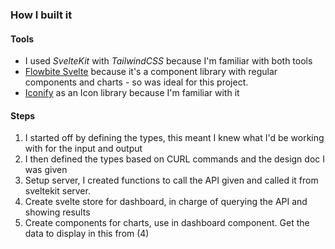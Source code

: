 ### How I built it

#### Tools

- I used _SvelteKit_ with _TailwindCSS_ because I'm familiar with both tools
- [Flowbite Svelte](https://flowbite-svelte.com/) because it's a component library with regular components and charts - so was ideal for this project.
- [Iconify](https://iconify.design/) as an Icon library because I'm familiar with it

#### Steps

1. I started off by defining the types, this meant I knew what I'd be working with for the input and output
2. I then defined the types based on CURL commands and the design doc I was given
3. Setup server, I created functions to call the API given and called it from sveltekit server.
4. Create svelte store for dashboard, in charge of querying the API and showing results
5. Create components for charts, use in dashboard component. Get the data to display in this from (4)
